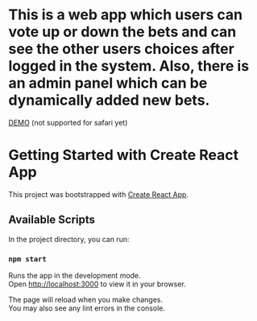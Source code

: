 
#  This is a web app which users can vote up or down the bets and can see the other users choices after logged in the system. Also, there is an admin panel which can be dynamically added new bets.

[DEMO](https://forecast-currency.vercel.app) (not supported for safari yet)

# Getting Started with Create React App

This project was bootstrapped with [Create React App](https://github.com/facebook/create-react-app).

## Available Scripts
In the project directory, you can run:

### `npm start`

Runs the app in the development mode.\
Open [http://localhost:3000](http://localhost:3000) to view it in your browser.

The page will reload when you make changes.\
You may also see any lint errors in the console.
